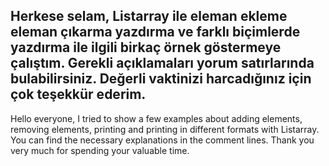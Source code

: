 Herkese selam,
Listarray ile eleman ekleme eleman çıkarma yazdırma ve farklı biçimlerde yazdırma ile ilgili birkaç örnek göstermeye çalıştım.
Gerekli açıklamaları yorum satırlarında bulabilirsiniz.
Değerli vaktinizi harcadığınız için çok teşekkür ederim.
--------------------------------------------------------
Hello everyone,
I tried to show a few examples about adding elements, removing elements, printing and printing in different formats with Listarray.
You can find the necessary explanations in the comment lines.
Thank you very much for spending your valuable time.
